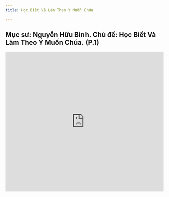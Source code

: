 ```yaml
---
title: Học Biết Và Làm Theo Ý Muốn Chúa

---
```


## Mục sư: Nguyễn Hữu Bình. Chủ đề: Học Biết Và Làm Theo Ý Muốn Chúa. (P.1)


<iframe width="100%" height="444" src="https://www.youtube.com/embed/0DFtYxCbciM?si=22tb7E7Mt14ANxl1" title="YouTube video player" frameborder="0" allow="accelerometer; autoplay; clipboard-write; encrypted-media; gyroscope; picture-in-picture; web-share" allowfullscreen></iframe>

